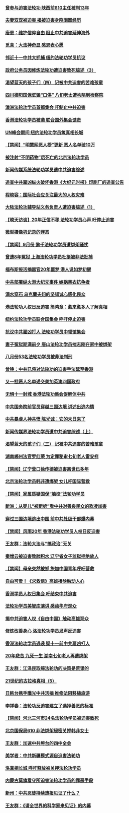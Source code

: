 #### [曾参与迫害法轮功 陕西前610主任被判13年](../pages/prog424/a102683174.md?t=12241156)
#### [夫妻双双被迫害 揭被迫害身陷囹圄经历](../pages/prog424/a102716950.md?t=12241156)
#### [唐恩：维护信仰自由 阻止中共迫害延伸海外](../pages/prog424/a102687988.md?t=12241156)
#### [觅真：大法神奇显 感恩表心愿](../pages/prog424/a102664697.md?t=12241156)
#### [邻近十一中共大抓捕 纽约法轮功学员抗议](../pages/prog424/a102674243.md?t=12241156)
#### [政府公务员因修炼法轮功遭迫害致死综述（3）](../pages/prog424/a102696549.md?t=12241156)
#### [渴望蓝天的孩子们（四） 记被中共迫害的苦难孩童](../pages/prog424/a102656938.md?t=12241156)
#### [四川德阳国保诓骗“口供” 八旬老太遭构陷到检察院](../pages/prog424/a102726318.md?t=12241156)
#### [澳洲法轮功学员首都集会 吁制止中共迫害](../pages/prog424/a102668822.md?t=12241156)
#### [香港法轮功学员被袭 联合国外集会谴责](../pages/prog424/a102672841.md?t=12241156)
#### [UN峰会期间 纽约法轮功学员筑真相长城](../pages/prog424/a102674710.md?t=12241156)
#### [【禁闻】“明慧网恶人榜”更新 恶人名单破10万](../pages/prog424/a102716525.md?t=12241156)
#### [被注射“不明药物”后死亡的北京法轮功学员](../pages/prog424/a102719091.md?t=12241156)
#### [新闻传媒系统法轮功学员遭中共迫害综述](../pages/prog424/a102729916.md?t=12241156)
#### [追查中共雇凶纵火破坏香港《大纪元时报》印刷厂的追查公告](../pages/prog424/a102711394.md?t=12241156)
#### [程晓容：国际社会应关注最大的人权灾难](../pages/prog424/a102727245.md?t=12241156)
#### [大陆法轮功辅导站义务负责人遭迫害综述（1）](../pages/prog424/a102641080.md?t=12241156)
#### [【晓天访谈】20年正信不移 法轮功学员心声 吁停止迫害](../pages/prog424/a102683503.md?t=12241156)
#### [微型摄像机记录的罪恶](../pages/prog424/a102727086.md?t=12241156)
#### [【禁闻】9月份 逾千法轮功学员遭绑架骚扰](../pages/prog424/a102694751.md?t=12241156)
#### [曾遭8年冤狱 上海法轮功学员杜挺被非法批捕](../pages/prog424/a102717865.md?t=12241156)
#### [福布斯报活摘器官20年噩梦 港人说如梦初醒](../pages/prog424/a102697746.md?t=12241156)
#### [中共部署纵火港大纪元事件 嫁祸黑衣抗争者](../pages/prog424/a102710757.md?t=12241156)
#### [滴水穿石 乌克蘭夫妇的坚韧诚心感化民众](../pages/prog424/a102659217.md?t=12241156)
#### [港法轮功人权日反迫害 简鸿章：愈来愈多人了解真相](../pages/prog424/a102725257.md?t=12241156)
#### [纽约法轮功学员联合国集会 呼吁停止迫害](../pages/prog424/a102671942.md?t=12241156)
#### [抗议中共雇凶打人 法轮功学员中领馆集会](../pages/prog424/a102676310.md?t=12241156)
#### [妻子冤狱期满前夕 唐山法轮功学员揣志刚在家中被绑架](../pages/prog424/a102730336.md?t=12241156)
#### [八月份53名法轮功学员被非法判刑](../pages/prog424/a102671559.md?t=12241156)
#### [曾铮：中共已将对法轮功的迫害手法延至香港](../pages/prog424/a102694996.md?t=12241156)
#### [又一批恶人名单递交美加英澳四国政府](../pages/prog424/a102675158.md?t=12241156)
#### [无惧十一封城 香港法轮功集会促解体中共](../pages/prog424/a102677536.md?t=12241156)
#### [中共国务院前官员穿越三国边境 讲述出逃内情](../pages/prog424/a102729769.md?t=12241156)
#### [中共暴虐人神共愤 陈光诚：它的未日来了](../pages/prog424/a102729753.md?t=12241156)
#### [新闻传媒界法轮功学员遭中共迫害综述（上）](../pages/prog424/a102730890.md?t=12241156)
#### [渴望蓝天的孩子们（三） 记被中共迫害的苦难孩童](../pages/prog424/a102655962.md?t=12241156)
#### [湖南郴州法官罗红荣 为定罪秘审七旬老人雷安祥](../pages/prog424/a102726367.md?t=12241156)
#### [【禁闻】辽宁营口徐传德被迫害离世已多年](../pages/prog424/a102730166.md?t=12241156)
#### [北京法轮功学员韩非遭绑架 女儿吁国际营救](../pages/prog424/a102721902.md?t=12241156)
#### [【禁闻】家属质疑国保“脑控”法轮功学员](../pages/prog424/a102713809.md?t=12241156)
#### [新洲：从婴儿“被断奶”看中共对善良民众的欺凌加害](../pages/prog424/a102673165.md?t=12241156)
#### [穿过三国边境逃出中国 前中共处级干部爆内幕](../pages/prog424/a102729979.md?t=12241156)
#### [【禁闻】风雨20年 香港法轮功学员人权日反迫害](../pages/prog424/a102725944.md?t=12241156)
#### [王友群：法轮大法与“搞政治”无关](../pages/prog424/a102690371.md?t=12241156)
#### [秦增云被迫害致肺积水 辽宁省女子监狱拒绝放人](../pages/prog424/a102724111.md?t=12241156)
#### [【禁闻】母亲突然被抓 旅加中国青年呼吁营救](../pages/prog424/a102669155.md?t=12241156)
#### [自由可贵！《求救信》高雄播映触动人心](../pages/prog424/a102687112.md?t=12241156)
#### [香港学员人权日集会 吁结束中共迫害](../pages/prog424/a102727115.md?t=12241156)
#### [法轮功学员美智库演讲 感动华府观众](../pages/prog424/a102680037.md?t=12241156)
#### [揭中共迫害人权《自由中国》触动高雄观众](../pages/prog424/a102696664.md?t=12241156)
#### [修炼改善身心 洛法轮功学员发声反迫害](../pages/prog424/a102730882.md?t=12241156)
#### [香港法轮功学员遇袭 疑十一前中共雇凶打人](../pages/prog424/a102671946.md?t=12241156)
#### [20年悲苦 九死一生 湖南七旬老人再遭绑架](../pages/prog424/a102691876.md?t=12241156)
#### [王友群：江泽民取缔法轮功的决策是荒谬的](../pages/prog424/a102698021.md?t=12241156)
#### [21世纪的古拉格真相（5）](../pages/prog424/a102675606.md?t=12241156)
#### [日韩台携手曝光中共活摘 推修法阻移植旅游](../pages/prog424/a102726139.md?t=12241156)
#### [李祥春：法轮功反迫害建立了选择善恶的标准](../pages/prog424/a102728599.md?t=12241156)
#### [【禁闻】河北三河市24名法轮功学员被迫害致死](../pages/prog424/a102723209.md?t=12241156)
#### [北京国保局610 非法绑架秘密关押韩非女士](../pages/prog424/a102725336.md?t=12241156)
#### [王友群：加速中共垮台的四中全会](../pages/prog424/a102699244.md?t=12241156)
#### [美学者：中共新疆模式源自迫害法轮功](../pages/prog424/a102722622.md?t=12241156)
#### [洛真相长城 呼吁释放被关押法轮功学员](../pages/prog424/a102695587.md?t=12241156)
#### [内蒙古莫旗看守所迫害法轮功学员的罪恶手段](../pages/prog424/a102724958.md?t=12241156)
#### [新州：中共恶徒持续遭报见证了什么？](../pages/prog424/a102727101.md?t=12241156)
#### [王友群：《请全世界的科学家来见证》的内幕](../pages/prog424/a102688023.md?t=12241156)
